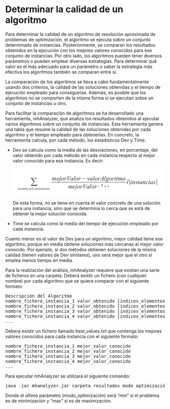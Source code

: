 # Determinar la calidad de un algoritmo
Para determinar la calidad de un algoritmo de resolución aproximada de problemas de optimización,
el algoritmo se ejecuta sobre un conjunto determinado de instancias. Posteriormente, se comparan
los resultados obtenidos en la ejecución con los mejores valores conocidos para ese conjunto de
instancias. Por otro lado, los algoritmos pueden tener diversos parámetros o pueden emplear
diversas estrategias. Para determinar qué valor es el más adecuado para un parámetro o saber la
estrategia más efectiva los algoritmos también se comparan entre sí.

La comparación de los algoritmos se lleva a cabo fundamentalmente usando dos criterios, la calidad
de las soluciones obtenidas y el tiempo de ejecución empleado para conseguirlas. Además, es
posible que los algoritmos no se comporten de la misma forma si se ejecutan sobre un conjunto de
instancias u otro.

Para facilitar la comparación de algoritmos se ha desarrollado una herramienta, mhAnalyzer, que
analiza los resultados obtenidos al ejecutar varios algoritmos sobre un conjunto de instancias. Esta
herramienta genera una tabla que resume la calidad de las soluciones obtenidas por cada algoritmo
y el tiempo empleado para obtenerlas. En concreto, la herramienta calcula, por cada método, los
estadísticos Dev y Time:

* Dev se calcula como la media de las desviaciones, en porcentaje, del valor obtenido por cada
método en cada instancia respecto al mejor valor conocido para esa instancia. Es decir:

    ![mhanalyzer](/resources/images/mhanalyzer.png)

    De esta forma, no se tiene en cuenta el valor concreto de una solución para una instancia,
sino que se determina lo cerca que se está de obtener la mejor solución conocida.

* Time se calcula como la media del tiempo de ejecución empleado por cada instancia.

Cuanto menor es el valor de Dev para un algoritmo, mejor calidad tiene ese algoritmo, porque en
media obtiene soluciones más cercanas al mejor valor conocido. Por ejemplo, si dos métodos
obtienen soluciones de la misma calidad (tienen valores de Dev similares), uno será mejor que el
otro si emplea menos tiempo en media.

Para la realización del análisis, mhAnalyzer requiere que existan una serie de ficheros en una
carpeta. Deberá existir un fichero (con cualquier nombre) por cada algoritmo que se quiera
comparar con el siguiente formato:

<pre>
Descripción del Algoritmo
nombre_fichero_instancia_1 valor_obtenido [índices_elementos_solución]
nombre_fichero_instancia_2 valor_obtenido [índices_elementos_solución]
nombre_fichero_instancia_3 valor_obtenido [índices_elementos_solución]
nombre_fichero_instancia_4 valor_obtenido [índices_elementos_solución]
...
</pre>

Deberá existir un fichero llamado best_values.txt que contenga los mejores valores conocidos
para cada instancia con el siguiente formato:

<pre>
nombre_fichero_instancia_1 mejor_valor_conocido
nombre_fichero_instancia_2 mejor_valor_conocido
nombre_fichero_instancia_3 mejor_valor_conocido
nombre_fichero_instancia_4 mejor_valor_conocido
...
</pre>

Para ejecutar mhAnalyzer se utilizará el siguiente comando:

<pre>
java -jar mhanalyzer.jar carpeta_resultados modo_optimización
</pre>

Donde el último parámetro (modo_optimización) será “min” si el problema es de minimización y
“max” si es de maximización.